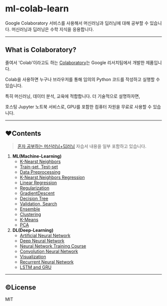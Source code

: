 # ml-colab-learn
Google Colaboratory 서비스를 사용해서 머신러닝과 딥러닝에 대해 공부할 수 있습니다. 머신러닝과 딥러닝은 수학 지식을 응용합니다.

---
## What is Colaboratory?
줄여서 'Colab'이라고도 하는 [Colaboratory](https://colab.research.google.com/)는 Google 리서치팀에서 개발한 제품입니다. 

Colab을 사용하면 누구나 브라우저를 통해 임의의 Python 코드를 작성하고 실행할 수 있습니다.

특히 머신러닝, 데이터 분석, 교육에 적합합니다. 더 기술적으로 설명하자면, 

호스팅 Jupyter 노트북 서비스로, GPU를 포함한 컴퓨터 자원을 무료로 사용할 수 있습니다.

---
## ❤️Contents
> [혼자 공부하는 머신러닝+딥러닝](https://github.com/rickiepark/hg-mldl) 자습서 내용을 일부 포함하고 있습니다.
1. **ML(Machine-Learning)**
    - [K-Nearst Neighbors](/K_NearstNeighbors.ipynb)
    - [Train-set, Test-set](/TrainSetAndTestSet.ipynb)
    - [Data Preprocessing](/DataPreprocessing.ipynb)
    - [K-Nearst Neighbors Regression](/K_NearstNeighborsRegression.ipynb)
    - [Linear Regression](/LinearRegression.ipynb)
    - [Regularization](/Regularization.ipynb)
    - [GradientDescent](/GradientDescent.ipynb)
    - [Decision Tree](/DecisionTree.ipynb)
    - [Validation, Search](/ValidationAndSearch.ipynb)
    - [Ensemble](/Ensemble.ipynb)
    - [Clustering](/N12-Clustering/Clustering.ipynb)
    - [K-Means](/N13-KMeans/KMeans.ipynb)
    - [PCA](/N14-PCA/PrincipalComponentAnalysis.ipynb)
2. **DL(Deep-Learning)**
    - [Artificial Neural Network](./deep-learning/N15-ArtificialNeuralNetwork/ArtificialNeuralNetwork.ipynb)
    - [Deep Neural Network](./deep-learning/N16-DeepNeuralNetwork/DeepNeuralNetwork.ipynb)
    - [Neural Network Training Course](./deep-learning/N17-TrainingNeuralNetwork/TrainingNeuralNetwork.ipynb)
    - [Convolution Neural Network](./deep-learning/N18-ConvolutionNeuralNetwork/ConvolutionNeuralNetwork.ipynb)
    - [Visualization](./deep-learning/N19-Visualization/Visualization.ipynb)
    - [Recurrent Neural Network](./deep-learning/N20-RecurrentNeuralNetwork/RecurrentNeuralNetwork.ipynb)
    - [LSTM and GRU](./deep-learning/N21-LSTM-GRU/LSTM-GRU.ipynb)
---
## ©License
MIT